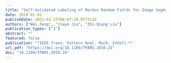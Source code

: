 ```yaml
---
title: "Self-Validated Labeling of Markov Random Fields for Image Segmentation"
date: 2010-01-01
publishDate: 2022-03-23T08:07:19.077313Z
authors: ["Wei Feng", "Jiaya Jia", "Zhi-Qiang Liu"]
publication_types: ["2"]
abstract: ""
featured: false
publication: "*IEEE Trans. Pattern Anal. Mach. Intell.*"
url_pdf: "https://doi.org/10.1109/TPAMI.2010.24"
doi: "10.1109/TPAMI.2010.24"
---
```


